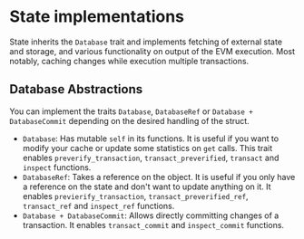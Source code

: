 # State implementations

State inherits the `Database` trait and implements fetching of external state and storage, and various functionality on output of the EVM execution.
Most notably, caching changes while execution multiple transactions.

## Database Abstractions

You can implement the traits `Database`, `DatabaseRef` or `Database + DatabaseCommit` depending on the desired handling of the struct.

- `Database`:
  Has mutable `self` in its functions.
  It is useful if you want to modify your cache or update some statistics on `get` calls.
  This trait enables `preverify_transaction`, `transact_preverified`, `transact` and `inspect` functions.
- `DatabaseRef`:
  Takes a reference on the object.
  It is useful if you only have a reference on the state and don't want to update anything on it.
  It enables `previerify_transaction`, `transact_preverified_ref`, `transact_ref` and `inspect_ref` functions.
- `Database + DatabaseCommit`:
  Allows directly committing changes of a transaction.
  It enables `transact_commit` and `inspect_commit` functions.
